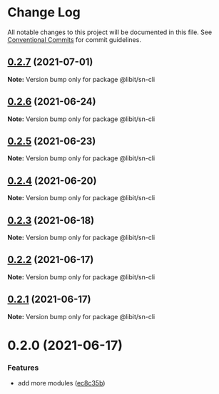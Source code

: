 # Change Log

All notable changes to this project will be documented in this file.
See [Conventional Commits](https://conventionalcommits.org) for commit guidelines.

## [0.2.7](https://gitr.net/mindary/libit/compare/@libit/sn-cli@0.2.6...@libit/sn-cli@0.2.7) (2021-07-01)

**Note:** Version bump only for package @libit/sn-cli





## [0.2.6](https://gitr.net/mindary/libit/compare/@libit/sn-cli@0.2.5...@libit/sn-cli@0.2.6) (2021-06-24)

**Note:** Version bump only for package @libit/sn-cli





## [0.2.5](https://gitr.net/mindary/libit/compare/@libit/sn-cli@0.2.4...@libit/sn-cli@0.2.5) (2021-06-23)

**Note:** Version bump only for package @libit/sn-cli





## [0.2.4](https://gitr.net/mindary/libit/compare/@libit/sn-cli@0.2.3...@libit/sn-cli@0.2.4) (2021-06-20)

**Note:** Version bump only for package @libit/sn-cli





## [0.2.3](https://gitr.net/mindary/libit/compare/@libit/sn-cli@0.2.2...@libit/sn-cli@0.2.3) (2021-06-18)

**Note:** Version bump only for package @libit/sn-cli





## [0.2.2](https://gitr.net/mindary/libit/compare/@libit/sn-cli@0.2.1...@libit/sn-cli@0.2.2) (2021-06-17)

**Note:** Version bump only for package @libit/sn-cli





## [0.2.1](https://gitr.net/mindary/libit/compare/@libit/sn-cli@0.2.0...@libit/sn-cli@0.2.1) (2021-06-17)

**Note:** Version bump only for package @libit/sn-cli





# 0.2.0 (2021-06-17)


### Features

* add more modules ([ec8c35b](https://gitr.net/mindary/libit/commits/ec8c35b18b46fd894731b63383e766973070cc52))

